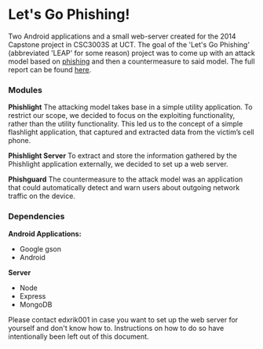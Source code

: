 Let's Go Phishing!
=============

Two Android applications and a small web-server created for the 2014 Capstone project in CSC3003S at UCT. The goal of the 'Let's Go Phishing' (abbreviated 'LEAP' for some reason) project was to come up with an attack model based on [phishing](http://en.wikipedia.org/wiki/Phishing "Wikipedia on phishing") and then a countermeasure to said model. The full report can be found [here](FinalReport.pdf "Capstone Project LEAP Final Report").

### Modules

**Phishlight**
The attacking model takes base in a simple utility application. To restrict our scope, we decided to focus on the exploiting functionality, rather than the utility functionality. This led us to the concept of a simple flashlight application, that captured and extracted data from the victim’s cell phone.

**Phishlight Server**
To extract and store the information gathered by the Phishlight application externally, we decided to set up a web server.

**Phishguard**
The countermeasure to the attack model was an application that could automatically detect and warn users about outgoing network traffic on the device.

### Dependencies

**Android Applications:**
- Google gson
- Android 

**Server**
- Node
- Express
- MongoDB

Please contact edxrik001 in case you want to set up the web server for yourself and don't know how to. Instructions on how to do so have intentionally been left out of this document.
